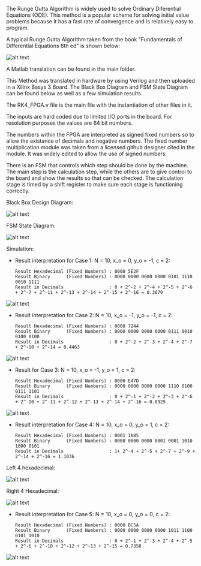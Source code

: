 The Runge Gutta Algorithm is widely used to solve Ordinary Diferential Equations (ODE). This method is a popular scheme for solving initial value problems because it
has a fast rate of convergence and is relatively easy to program.

A typical Runge Gutta Algorithm taken from the book "Fundamentals of Differential Equations 8th ed" is shown below:

![alt text](https://github.com/FilippoCheein/Runge_Kutta_FPGA/blob/main/Basys%203%20Upload/RK4_Algorithm_Book.PNG?raw=true)

A Matlab translation can be found in the main folder. 

This Method was translated in hardware by using Verilog and then uploaded in a Xilinx Basys 3 Board. The Black Box Diagram and FSM State Diagram can be found below as well as a few simulation results.

The RK4_FPGA.v file is the main file with the instantiation of other files in it.

The inputs are hard coded due to limited I/O ports in the board. For resolution purposes the values are 64 bit numbers.

The numbers within the FPGA are interpreted as signed fixed numbers so to allow the existance of decimals and negative numbers. The fixed number multiplication module was taken from a licensed github designer cited in the module. It was widely edited to allow the use of signed numbers. 

There is an FSM that controls which step should be done by the machine. The main step is the calculation step, while the others are to give control to the board and show the results so that can be checked. The calculation stage is timed by a shift register to make sure each stage is functioning correctly.

Black Box Design Diagram:

![alt text](https://github.com/FilippoCheein/Runge_Kutta_FPGA/blob/main/Basys%203%20Upload/RK4_Black_Box_Diagram_Final.PNG?raw=true)


FSM State Diagram:

![alt text](https://github.com/FilippoCheein/Runge_Kutta_FPGA/blob/main/Basys%203%20Upload/RK4_FSM_State_Diagram.PNG?raw=true)


Simulation:

* Result interpretation for Case 1:  N = 10, x_o = 0, y_o = -1, c = 2:
 
      Result Hexadecimal (Fixed Numbers) : 0000 5E2F
      Result Binary      (Fixed Numbers) : 0000 0000 0000 0000 0101 1110 0010 1111
      Result in Decimals                 : 0 + 2^-2 + 2^-4 + 2^-5 + 2^-6 + 2^-7 + 2^-11 + 2^-13 + 2^-14 + 2^-15 + 2^-16 = 0.3679   

![alt text](https://github.com/FilippoCheein/Runge_Kutta_FPGA/blob/main/Basys%203%20Upload/Simulation%20Pic/test_1.JPG?raw=true)


* Result interpretation for Case 2: N = 10, x_o = -1, y_o = -1, c = 2:
 
      Result Hexadecimal (Fixed Numbers) : 0000 7244
      Result Binary      (Fixed Numbers) : 0000 0000 0000 0000 0111 0010 0100 0100
      Result in Decimals                 : 0 + 2^-2 + 2^-3 + 2^-4 + 2^-7 + 2^-10 + 2^-14 = 0.4463

![alt text](https://github.com/FilippoCheein/Runge_Kutta_FPGA/blob/main/Basys%203%20Upload/Simulation%20Pic/test_2.JPG?raw=true)

* Result for Case 3: N = 10, x_o = -1, y_o = 1, c = 2:
 
      Result Hexadecimal (Fixed Numbers) : 0000 E47D
      Result Binary      (Fixed Numbers) : 0000 0000 0000 0000 1110 0100 0111 1101
      Result in Decimals                 : 0 + 2^-1 + 2^-2 + 2^-3 + 2^-6 + 2^-10 + 2^-11 + 2^-12 + 2^-13 + 2^-14 + 2^-16 = 0.8925

![alt text](https://github.com/FilippoCheein/Runge_Kutta_FPGA/blob/main/Basys%203%20Upload/Simulation%20Pic/test_3.JPG?raw=true)

* Result interpretation for Case 4: N = 10, x_o = 0, y_o = 1, c = 2:
 
      Result Hexadecimal (Fixed Numbers) : 0001 1A85
      Result Binary      (Fixed Numbers) : 0000 0000 0000 0001 0001 1010 1000 0101
      Result in Decimals                 : 1+ 2^-4 + 2^-5 + 2^-7 + 2^-9 + 2^-14 + 2^-16 = 1.1036

Left 4 hexadecimal:

![alt text](https://github.com/FilippoCheein/Runge_Kutta_FPGA/blob/main/Basys%203%20Upload/Simulation%20Pic/test_4_1.JPG?raw=true)

Right 4 Hexadecimal:

![alt text](https://github.com/FilippoCheein/Runge_Kutta_FPGA/blob/main/Basys%203%20Upload/Simulation%20Pic/test_4_2.JPG?raw=true)


* Result interpretation for Case 5:  N = 10, x_o = 0, y_o = 0, c = 2:
 
      Result Hexadecimal (Fixed Numbers) : 0000 BC5A
      Result Binary      (Fixed Numbers) : 0000 0000 0000 0000 1011 1100 0101 1010
      Result in Decimals                 : 0 + 2^-1 + 2^-3 + 2^-4 + 2^-5 + 2^-6 + 2^-10 + 2^-12 + 2^-13 + 2^-15 = 0.7358

![alt text](https://github.com/FilippoCheein/Runge_Kutta_FPGA/blob/main/Basys%203%20Upload/Simulation%20Pic/test_5_1.JPG?raw=true)
